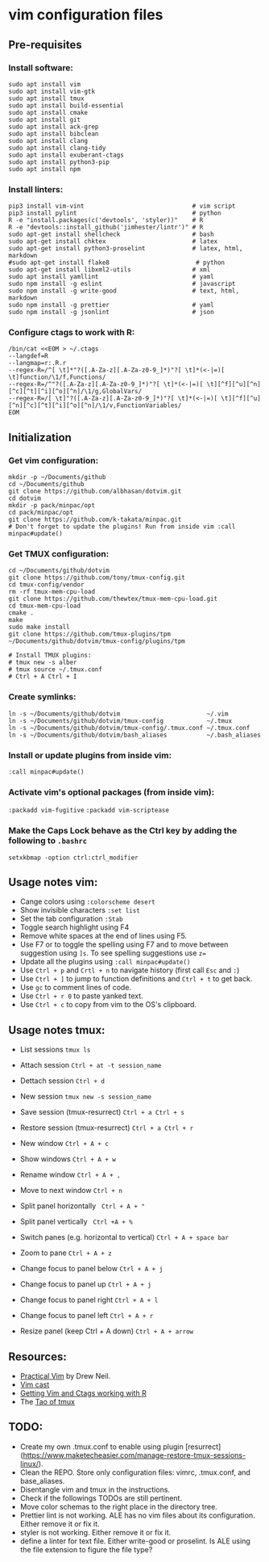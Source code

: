 # **vim** configuration files



## Pre-requisites


### Install software:

```
sudo apt install vim
sudo apt install vim-gtk 
sudo apt install tmux 
sudo apt install build-essential
sudo apt install cmake
sudo apt install git
sudo apt install ack-grep
sudo apt install bibclean
sudo apt install clang
sudo apt install clang-tidy
sudo apt install exuberant-ctags
sudo apt install python3-pip
sudo apt install npm
```


### Install linters:

```
pip3 install vim-vint                              # vim script
pip3 install pylint                                # python
R -e "install.packages(c('devtools', 'styler))"    # R
R -e "devtools::install_github('jimhester/lintr')" # R
sudo apt-get install shellcheck                    # bash
sudo apt-get install chktex                        # latex
sudo apt-get install python3-proselint             # latex, html, markdown
#sudo apt-get install flake8                        # python
sudo apt-get install libxml2-utils                 # xml
sudo apt install yamllint                          # yaml
sudo npm install -g eslint                         # javascript
sudo npm install -g write-good                     # text, html, markdown
sudo npm install -g prettier                       # yaml
sudo npm install -g jsonlint                       # json
```


### Configure ctags to work with R:

```
/bin/cat <<EOM > ~/.ctags
--langdef=R
--langmap=r:.R.r
--regex-R=/^[ \t]*"?([.A-Za-z][.A-Za-z0-9_]*)"?[ \t]*(<-|=)[ \t]function/\1/f,Functions/
--regex-R=/^"?([.A-Za-z][.A-Za-z0-9_]*)"?[ \t]*(<-|=)[ \t][^f][^u][^n][^c][^t][^i][^o][^n]/\1/g,GlobalVars/
--regex-R=/[ \t]"?([.A-Za-z][.A-Za-z0-9_]*)"?[ \t]*(<-|=)[ \t][^f][^u][^n][^c][^t][^i][^o][^n]/\1/v,FunctionVariables/
EOM
```


## Initialization


### Get vim configuration:

```
mkdir -p ~/Documents/github
cd ~/Documents/github
git clone https://github.com/albhasan/dotvim.git
cd dotvim
mkdir -p pack/minpac/opt
cd pack/minpac/opt
git clone https://github.com/k-takata/minpac.git 
# Don't forget to update the plugins! Run from inside vim :call minpac#update()
```


### Get TMUX configuration:

```
cd ~/Documents/github/dotvim
git clone https://github.com/tony/tmux-config.git
cd tmux-config/vendor
rm -rf tmux-mem-cpu-load
git clone https://github.com/thewtex/tmux-mem-cpu-load.git
cd tmux-mem-cpu-load
cmake .
make
sudo make install
git clone https://github.com/tmux-plugins/tpm ~/Documents/github/dotvim/tmux-config/plugins/tpm

# Install TMUX plugins:
# tmux new -s alber
# tmux source ~/.tmux.conf
# Ctrl + A Ctrl + I
```


### Create symlinks:

```
ln -s ~/Documents/github/dotvim                        ~/.vim
ln -s ~/Documents/github/dotvim/tmux-config            ~/.tmux
ln -s ~/Documents/github/dotvim/tmux-config/.tmux.conf ~/.tmux.conf
ln -s ~/Documents/github/dotvim/bash_aliases           ~/.bash_aliases
```


### Install or update plugins from inside vim:

`:call minpac#update()`


### Activate vim's optional packages (from inside vim):

`:packadd vim-fugitive`
`:packadd vim-scriptease`


### Make the Caps Lock behave as the Ctrl key by adding the following to `.bashrc`

`setxkbmap -option ctrl:ctrl_modifier`




## Usage notes vim:

+ Cange colors using `:colorscheme desert`
+ Show invisible characters `:set list`
+ Set the tab configuration `:Stab`
+ Toggle search highlight using F4
+ Remove white spaces at the end of lines using F5.
+ Use F7 or to toggle the spelling using F7 and to move between suggestion using `]s`. To see spelling suggestions use `z=`
+ Update all the plugins using `:call minpac#update()`
+ Use `Ctrl + p` and `Crtl + n` to navigate history (first call `Esc` and `:`)
+ Use `Ctrl + ]` to jump to function definitions and `Ctrl + t` to get back.
+ Use `gc` to comment lines of code.
+ Use `Ctrl + r 0` to paste yanked text.
+ Use `Ctrl + c` to copy from vim to the OS's clipboard.


## Usage notes tmux:

+ List sessions `tmux ls`
+ Attach session `Ctrl + at -t session_name`
+ Dettach session `Ctrl + d`
+ New session `tmux new -s session_name`
+ Save session (tmux-resurrect) `Ctrl + a Ctrl + s`
+ Restore session (tmux-resurrect) `Ctrl + a Ctrl + r`

+ New window `Ctrl + A + c`
+ Show windows `Ctrl + A + w`
+ Rename window `Ctrl + A + ,`
+ Move to next window `Ctrl + n`

+ Split panel horizontally ` Ctrl + A + "`
+ Split panel vertically ` Ctrl +A + %`
+ Switch panes (e.g. horizontal to vertical) `Ctrl + A + space bar`
+ Zoom to pane `Ctrl + A + z`
+ Change focus to panel below `Ctrl + A + j`
+ Change focus to panel up `Ctrl + A + j`
+ Change focus to panel right `Ctrl + A + l`
+ Change focus to panel left `Ctrl + A + r`
+ Resize panel (keep Ctrl + A down) `Ctrl + A + arrow`




## Resources:

+ [Practical Vim](https://pragprog.com/book/dnvim/practical-vim) by Drew Neil.
+ [Vim cast](http://vimcasts.org)
+ [Getting Vim and Ctags working with R](https://tinyheero.github.io/2017/05/13/r-vim-ctags.html#testing-vim--ctags-with-r)
+ The [Tao of tmux](https://leanpub.com/the-tao-of-tmux)


## TODO:

+ Create my own .tmux.conf to enable using plugin [resurrect]
(https://www.maketecheasier.com/manage-restore-tmux-sessions-linux/).
+ Clean the REPO. Store only configuration files: vimrc, .tmux.conf, and
base_aliases.
+ Disentangle vim and tmux in the instructions. 
+ Check if the followings TODOs are still pertinent.
+ Move color schemas to the right place in the directory tree.
+ Prettier lint is not working. ALE has no vim files about its configuration. Either remove it or fix it.
+ styler is not working. Either remove it or fix it.
+ define a linter for text file. Either write-good or proselint. Is ALE using the file extension to figure the file type?

